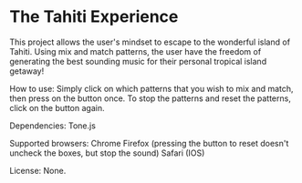 
# The Tahiti Experience
This project allows the user's mindset to escape to the wonderful island of Tahiti.
Using mix and match patterns, the user have the freedom of generating the best sounding
music for their personal tropical island getaway!

How to use:
Simply click on which patterns that you wish to mix and match, then press on the button once.
To stop the patterns and reset the patterns, click on the button again.

Dependencies:
Tone.js

Supported browsers:
Chrome
Firefox (pressing the button to reset doesn't uncheck the boxes, but stop the sound)
Safari (IOS)

License:
None.
